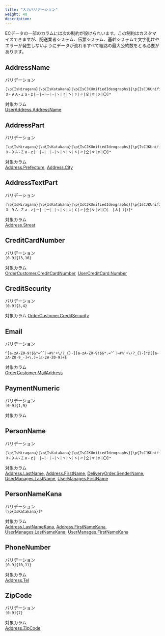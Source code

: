 ```yaml
---
title: "入力バリデーション"
weight: 40
description: 
---
```


ECデータの一部のカラムには次の制約が設けられいます。この制約はカスタマイズできますが、配送業者システム、伝票システム、基幹システムで文字化けやエラーが発生しないようにデータが流れるすべて経路の最大公約数をとる必要があります。

## AddressName
バリデーション  
```
[\p{IsHiragana}|\p{IsKatakana}|\p{IsCJKUnifiedIdeographs}|\p{IsCJKUnifiedIdeographsExtensionA}|\p{IsCJKCompatibilityIdeographs}|０-９Ａ-Ｚａ-ｚ|－|―|ー|‐|ヽ|ヾ|ゝ|ゞ|〃|仝|々|〆|〇]*
```

対象カラム  
[UserAddress.AddressName](../data/ec#useraddresses)

## AddressPart
バリデーション  
```
[\p{IsHiragana}|\p{IsKatakana}|\p{IsCJKUnifiedIdeographs}|\p{IsCJKUnifiedIdeographsExtensionA}|\p{IsCJKCompatibilityIdeographs}|０-９Ａ-Ｚａ-ｚ|－|―|ー|‐|ヽ|ヾ|ゝ|ゞ|〃|仝|々|〆|〇]*
```

対象カラム  
[Address.Prefecture](../data/ec#addresses), 
[Address.City](../data/ec#addresses)

## AddressTextPart
バリデーション  
```
[\p{IsHiragana}|\p{IsKatakana}|\p{IsCJKUnifiedIdeographs}|\p{IsCJKUnifiedIdeographsExtensionA}|\p{IsCJKCompatibilityIdeographs}|０-９Ａ-Ｚａ-ｚ|－|―|ー|‐|ヽ|ヾ|ゝ|ゞ|〃|仝|々|〆|〇|　|＆|（|）]*
```

対象カラム  
[Address.Streat](../data/ec#addresses)

## CreditCardNumber
バリデーション  
`[0-9]{13,16}`

対象カラム  
[OrderCustomer.CreditCardNumber](../data/ec#ordercustomers), 
[UserCreditCard.Number](../data/ec#usercreditcards)

## CreditSecurity
バリデーション  
`[0-9]{3,4}`

対象カラム 
[OrderCustomer.CreditSecurity](../data/ec#ordercustomers) 

## Email
バリデーション  
```
^[a-zA-Z0-9!$&*=^`|~#%'+\/?_{}-][a-zA-Z0-9!$&*.=^`|~#%'+\/?_{}-]*@([a-zA-Z0-9_-]+\.)+[a-zA-Z0-9]+$
```

対象カラム  
[OrderCustomer.MailAddress](../data/ec#ordercustomers)

## PaymentNumeric
バリデーション  
`[0-9]{1,9}`

対象カラム  


## PersonName
バリデーション  
```
[\p{IsHiragana}|\p{IsKatakana}|\p{IsCJKUnifiedIdeographs}|\p{IsCJKUnifiedIdeographsExtensionA}|\p{IsCJKCompatibilityIdeographs}|０-９Ａ-Ｚａ-ｚ|－|―|ー|‐|ヽ|ヾ|ゝ|ゞ|〃|仝|々|〆|〇]*
```
対象カラム  
[Address.LastName](../data/ec#addresses), 
[Address.FirstName](../data/ec#addresses), 
[DeliveryOrder.SenderName](../data/ec#deliveryorders), 
[UserManages.LastName](../data/ec#usermanages), 
[UserManages.FirstName](../data/ec#usermanages)

## PersonNameKana
バリデーション  
`[\p{IsKatakana}]*`

対象カラム  
[Address.LastNameKana](../data/ec#addresses), 
[Address.FirstNameKana](../data/ec#addresses), 
[UserManages.LastNameKana](../data/ec#usermanages), 
[UserManages.FirstNameKana](../data/ec#usermanages)

## PhoneNumber
バリデーション  
`[0-9]{10,11}`

対象カラム  
[Address.Tel](../data/ec#addresses)

## ZipCode
バリデーション  
`[0-9]{7}`

対象カラム  
[Address.ZipCode](../data/ec#addresses)